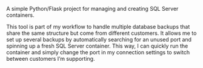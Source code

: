 A simple Python/Flask project for managing and creating SQL Server containers.

This tool is part of my workflow to handle multiple database backups that share the same structure but come from different customers. It allows me to set up several backups by automatically searching for an unused port and spinning up a fresh SQL Server container. This way, I can quickly run the container and simply change the port in my connection settings to switch between customers I’m supporting.
